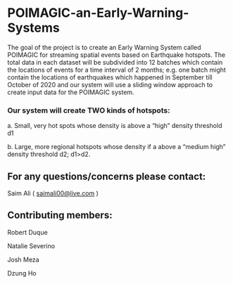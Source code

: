 # POIMAGIC-an-Early-Warning-Systems
The goal of the project is to create an Early Warning System called POIMAGIC for streaming spatial events based on Earthquake hotspots. The total data in each dataset will be subdivided into 12 batches which contain the locations of events for a time interval of 2 months; e.g. one batch might contain the locations of earthquakes which happened in September till October of 2020 and our system will use a sliding window approach to create input data for the POIMAGIC system. 

### Our system will create TWO kinds of hotspots:

a.	Small, very hot spots whose density is above a “high” density threshold d1

b.	Large, more regional hotspots whose density if a above a “medium high” density threshold d2; d1>d2. 

## For any questions/concerns please contact:
Saim Ali ( saimali00@live.com )

## Contributing members:
Robert Duque

Natalie Severino

Josh Meza

Dzung Ho
